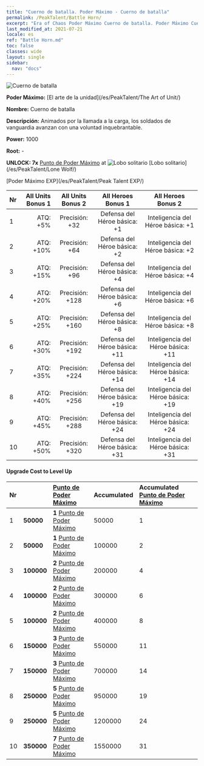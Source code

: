 ```yaml
---
title: "Cuerno de batalla. Poder Máximo - Cuerno de batalla"
permalink: /PeakTalent/Battle Horn/
excerpt: "Era of Chaos Poder Máximo Cuerno de batalla. Poder Máximo Cuerno de batalla. Cuerno de batalla"
last_modified_at: 2021-07-21
locale: es
ref: "Battle Horn.md"
toc: false
classes: wide
layout: single
sidebar:
  nav: "docs"
---
```


  ![Cuerno de batalla](/images/pt/talent_2004.png)

  **Poder Máximo:** [El arte de la unidad](/es/PeakTalent/The Art of Unit/)

  **Nombre:** Cuerno de batalla

  **Descripción:** Animados por la llamada a la carga, los soldados de vanguardia avanzan con una voluntad inquebrantable.

  **Power:** 1000

  **Root:** -

  **UNLOCK: 7x** [Punto de Poder Máximo](/ItemsES/con_934/) at ![Lobo solitario](/images/pt/talent_2001.png) [Lobo solitario](/es/PeakTalent/Lone Wolf/)

  [Poder Máximo EXP](/es/PeakTalent/Peak Talent EXP/)

  | Nr | All Units Bonus 1 | All Units Bonus 2 | All Heroes Bonus 1 | All Heroes Bonus 2 |
  |:---|--------------:|:-------------:|:-------------:|:-------------:|
  | 1 | ATQ: +5% | Precisión: +32 | Defensa del Héroe básica: +1 | Inteligencia del Héroe básica: +1 |
  | 2 | ATQ: +10% | Precisión: +64 | Defensa del Héroe básica: +2 | Inteligencia del Héroe básica: +2 |
  | 3 | ATQ: +15% | Precisión: +96 | Defensa del Héroe básica: +4 | Inteligencia del Héroe básica: +4 |
  | 4 | ATQ: +20% | Precisión: +128 | Defensa del Héroe básica: +6 | Inteligencia del Héroe básica: +6 |
  | 5 | ATQ: +25% | Precisión: +160 | Defensa del Héroe básica: +8 | Inteligencia del Héroe básica: +8 |
  | 6 | ATQ: +30% | Precisión: +192 | Defensa del Héroe básica: +11 | Inteligencia del Héroe básica: +11 |
  | 7 | ATQ: +35% | Precisión: +224 | Defensa del Héroe básica: +14 | Inteligencia del Héroe básica: +14 |
  | 8 | ATQ: +40% | Precisión: +256 | Defensa del Héroe básica: +19 | Inteligencia del Héroe básica: +19 |
  | 9 | ATQ: +45% | Precisión: +288 | Defensa del Héroe básica: +24 | Inteligencia del Héroe básica: +24 |
  | 10 | ATQ: +50% | Precisión: +320 | Defensa del Héroe básica: +31 | Inteligencia del Héroe básica: +31 |


#### Upgrade Cost to Level Up

  | Nr | <i class="fas fa-coins"/> | [Punto de Poder Máximo](/ItemsES/con_934/) | Accumulated <i class="fas fa-coins"/> | Accumulated [Punto de Poder Máximo](/ItemsES/con_934/) |
  |:---|:--------------|:-------------|:-------------|:-------------|
  | 1 | **50000** | **1** [Punto de Poder Máximo](/ItemsES/con_934/) | 50000 | 1 |
  | 2 | **50000** | **1** [Punto de Poder Máximo](/ItemsES/con_934/) | 100000 | 2 |
  | 3 | **100000** | **2** [Punto de Poder Máximo](/ItemsES/con_934/) | 200000 | 4 |
  | 4 | **100000** | **2** [Punto de Poder Máximo](/ItemsES/con_934/) | 300000 | 6 |
  | 5 | **100000** | **2** [Punto de Poder Máximo](/ItemsES/con_934/) | 400000 | 8 |
  | 6 | **150000** | **3** [Punto de Poder Máximo](/ItemsES/con_934/) | 550000 | 11 |
  | 7 | **150000** | **3** [Punto de Poder Máximo](/ItemsES/con_934/) | 700000 | 14 |
  | 8 | **250000** | **5** [Punto de Poder Máximo](/ItemsES/con_934/) | 950000 | 19 |
  | 9 | **250000** | **5** [Punto de Poder Máximo](/ItemsES/con_934/) | 1200000 | 24 |
  | 10 | **350000** | **7** [Punto de Poder Máximo](/ItemsES/con_934/) | 1550000 | 31 |
